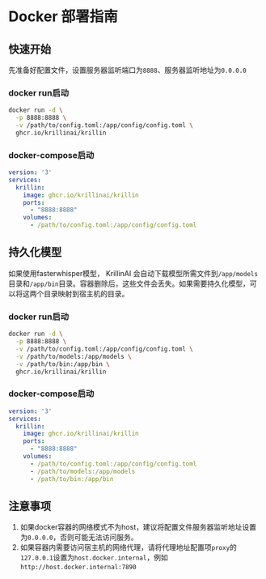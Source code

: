 # Docker 部署指南

## 快速开始
先准备好配置文件，设置服务器监听端口为`8888`、服务器监听地址为`0.0.0.0`

### docker run启动
```bash
docker run -d \
  -p 8888:8888 \
  -v /path/to/config.toml:/app/config/config.toml \
  ghcr.io/krillinai/krillin
```

### docker-compose启动
```yaml
version: '3'
services:
  krillin:
    image: ghcr.io/krillinai/krillin
    ports:
      - "8888:8888"
    volumes:
      - /path/to/config.toml:/app/config/config.toml
```

## 持久化模型
如果使用fasterwhisper模型， KrillinAI 会自动下载模型所需文件到`/app/models`目录和`/app/bin`目录。容器删除后，这些文件会丢失。如果需要持久化模型，可以将这两个目录映射到宿主机的目录。

### docker run启动
```bash
docker run -d \
  -p 8888:8888 \
  -v /path/to/config.toml:/app/config/config.toml \
  -v /path/to/models:/app/models \
  -v /path/to/bin:/app/bin \
  ghcr.io/krillinai/krillin
```

### docker-compose启动
```yaml
version: '3'
services:
  krillin:
    image: ghcr.io/krillinai/krillin
    ports:
      - "8888:8888"
    volumes:
      - /path/to/config.toml:/app/config/config.toml
      - /path/to/models:/app/models
      - /path/to/bin:/app/bin
```

## 注意事项
1. 如果docker容器的网络模式不为host，建议将配置文件服务器监听地址设置为`0.0.0.0`，否则可能无法访问服务。
2. 如果容器内需要访问宿主机的网络代理，请将代理地址配置项`proxy`的`127.0.0.1`设置为`host.docker.internal`，例如`http://host.docker.internal:7890`